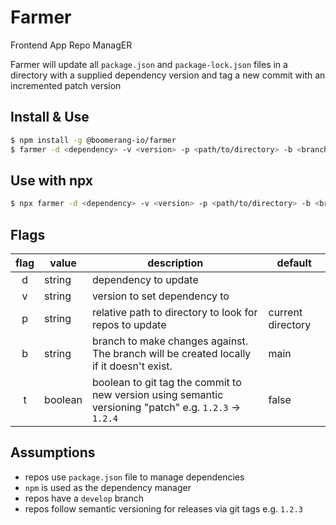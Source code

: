 # Farmer

Frontend App Repo ManagER

Farmer will update all `package.json` and `package-lock.json` files in a directory with a supplied dependency version and tag a new commit with an incremented patch version

## Install & Use

```sh
$ npm install -g @boomerang-io/farmer
$ farmer -d <dependency> -v <version> -p <path/to/directory> -b <branch> -t (tag or not)
```

## Use with npx

```sh
$ npx farmer -d <dependency> -v <version> -p <path/to/directory> -b <branch> -t (tag or not)
```

## Flags

| flag | value   | description                                                                                            | default           |
| :--: | ------- | ------------------------------------------------------------------------------------------------------ | ----------------- |
|  d   | string  | dependency to update                                                                                   |                   |
|  v   | string  | version to set dependency to                                                                           |                   |
|  p   | string  | relative path to directory to look for repos to update                                                 | current directory |
|  b   | string  | branch to make changes against. The branch will be created locally if it doesn't exist.                | main              |
|  t   | boolean | boolean to git tag the commit to new version using semantic versioning "patch" e.g. `1.2.3` -> `1.2.4` | false             |

## Assumptions

- repos use `package.json` file to manage dependencies
- `npm` is used as the dependency manager
- repos have a `develop` branch
- repos follow semantic versioning for releases via git tags e.g. `1.2.3`

